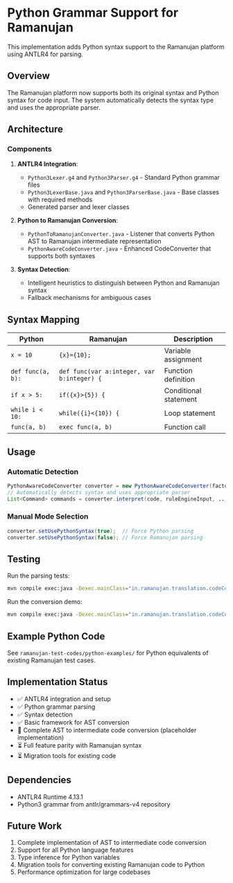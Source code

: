 # Python Grammar Support for Ramanujan

This implementation adds Python syntax support to the Ramanujan platform using ANTLR4 for parsing.

## Overview

The Ramanujan platform now supports both its original syntax and Python syntax for code input. The system automatically detects the syntax type and uses the appropriate parser.

## Architecture

### Components

1. **ANTLR4 Integration**: 
   - `Python3Lexer.g4` and `Python3Parser.g4` - Standard Python grammar files
   - `Python3LexerBase.java` and `Python3ParserBase.java` - Base classes with required methods
   - Generated parser and lexer classes

2. **Python to Ramanujan Conversion**:
   - `PythonToRamanujanConverter.java` - Listener that converts Python AST to Ramanujan intermediate representation
   - `PythonAwareCodeConverter.java` - Enhanced CodeConverter that supports both syntaxes

3. **Syntax Detection**:
   - Intelligent heuristics to distinguish between Python and Ramanujan syntax
   - Fallback mechanisms for ambiguous cases

## Syntax Mapping

| Python | Ramanujan | Description |
|--------|-----------|-------------|
| `x = 10` | `{x}={10};` | Variable assignment |
| `def func(a, b):` | `def func(var a:integer, var b:integer) {` | Function definition |
| `if x > 5:` | `if({x}>{5}) {` | Conditional statement |
| `while i < 10:` | `while({i}<{10}) {` | Loop statement |
| `func(a, b)` | `exec func(a, b)` | Function call |

## Usage

### Automatic Detection
```java
PythonAwareCodeConverter converter = new PythonAwareCodeConverter(factory, utils);
// Automatically detects syntax and uses appropriate parser
List<Command> commands = converter.interpret(code, ruleEngineInput, ...);
```

### Manual Mode Selection
```java
converter.setUsePythonSyntax(true);  // Force Python parsing
converter.setUsePythonSyntax(false); // Force Ramanujan parsing
```

## Testing

Run the parsing tests:
```bash
mvn compile exec:java -Dexec.mainClass="in.ramanujan.translation.codeConverter.antlr.PythonParsingTest"
```

Run the conversion demo:
```bash
mvn compile exec:java -Dexec.mainClass="in.ramanujan.translation.codeConverter.antlr.PythonConversionDemo"
```

## Example Python Code

See `ramanujan-test-codes/python-examples/` for Python equivalents of existing Ramanujan test cases.

## Implementation Status

- ✅ ANTLR4 integration and setup
- ✅ Python grammar parsing
- ✅ Syntax detection
- ✅ Basic framework for AST conversion
- 🔄 Complete AST to intermediate code conversion (placeholder implementation)
- ⏳ Full feature parity with Ramanujan syntax
- ⏳ Migration tools for existing code

## Dependencies

- ANTLR4 Runtime 4.13.1
- Python3 grammar from antlr/grammars-v4 repository

## Future Work

1. Complete implementation of AST to intermediate code conversion
2. Support for all Python language features
3. Type inference for Python variables
4. Migration tools for converting existing Ramanujan code to Python
5. Performance optimization for large codebases